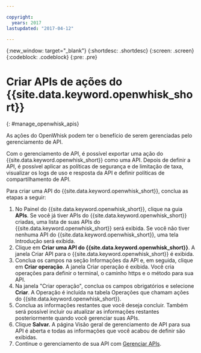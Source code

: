 ```yaml
---

copyright:
  years: 2017
lastupdated: "2017-04-12"

---
```



{:new_window: target="_blank"}
{:shortdesc: .shortdesc}
{:screen: .screen}
{:codeblock: .codeblock}
{:pre: .pre}

# Criar APIs de ações do {{site.data.keyword.openwhisk_short}}
{: #manage_openwhisk_apis}

As ações do OpenWhisk podem ter o benefício de serem gerenciadas pelo gerenciamento de API.

Com o gerenciamento de API, é possível exportar uma ação do {{site.data.keyword.openwhisk_short}} como uma API. Depois de definir a API, é possível aplicar as políticas de segurança e de limitação de taxa, visualizar os logs de uso e resposta da API e definir políticas de compartilhamento de API.  

Para criar uma API do {{site.data.keyword.openwhisk_short}}, conclua as etapas a seguir:

1. No Painel do {{site.data.keyword.openwhisk_short}}, clique na guia **APIs**. Se você já tiver APIs do {{site.data.keyword.openwhisk_short}} criadas, uma lista de suas APIs do {{site.data.keyword.openwhisk_short}} será exibida. Se você não tiver nenhuma API do {{site.data.keyword.openwhisk_short}}, uma tela Introdução será exibida. 
2. Clique em **Criar uma API do {{site.data.keyword.openwhisk_short}}**. A janela Criar API para o {{site.data.keyword.openwhisk_short}} é exibida. 
3. Conclua os campos na seção Informações da API e, em seguida, clique em **Criar operação**. A janela Criar operação é exibida. Você cria operações para definir o terminal, o caminho https e o método para sua API.
4. Na janela "Criar operação", conclua os campos obrigatórios e selecione **Criar**. A Operação é incluída na tabela Operações que chamam ações do {{site.data.keyword.openwhisk_short}}.
5. Conclua as informações restantes que você deseja concluir. Também será possível incluir ou atualizar as informações restantes posteriormente quando você gerenciar suas APIs.
6. Clique **Salvar.** A página Visão geral de gerenciamento de API para sua API é aberta e todas as informações que você acabou de definir são exibidas.
7. Continue o gerenciamento de sua API com [Gerenciar APIs](manage_apis.html).
